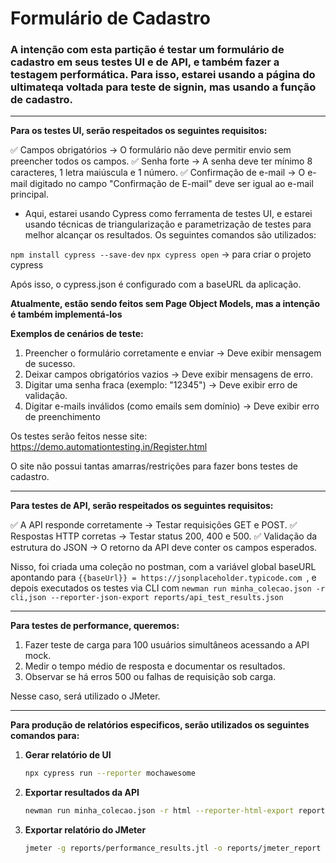 # Formulário de Cadastro

### A intenção com esta partição é testar um formulário de cadastro em seus testes UI e de API, e também fazer a testagem performática. Para isso, estarei usando a página do ultimateqa voltada para teste de signin, mas usando a função de cadastro.

---

**Para os testes UI, serão respeitados os seguintes requisitos:**

✅ Campos obrigatórios → O formulário não deve permitir envio sem preencher todos os campos.
✅ Senha forte → A senha deve ter mínimo 8 caracteres, 1 letra maiúscula e 1 número.
✅ Confirmação de e-mail → O e-mail digitado no campo "Confirmação de E-mail" deve ser igual ao e-mail principal.

- Aqui, estarei usando Cypress como ferramenta de testes UI, e estarei usando técnicas de triangularização e parametrização de testes para melhor alcançar os resultados. Os seguintes comandos são utilizados:

`npm install cypress --save-dev`
`npx cypress open` -> para criar o projeto cypress

Após isso, o cypress.json é configurado com a baseURL da aplicação.

**Atualmente, estão sendo feitos sem Page Object Models, mas a intenção é também implementá-los**

**Exemplos de cenários de teste:**

1. Preencher o formulário corretamente e enviar → Deve exibir mensagem de sucesso.
2. Deixar campos obrigatórios vazios → Deve exibir mensagens de erro.
3. Digitar uma senha fraca (exemplo: "12345") → Deve exibir erro de validação.
4. Digitar e-mails inválidos (como emails sem domínio) → Deve exibir erro de preenchimento

Os testes serão feitos nesse site: https://demo.automationtesting.in/Register.html

O site não possui tantas amarras/restrições para fazer bons testes de cadastro.

---

**Para testes de API, serão respeitados os seguintes requisitos:**

✅ A API responde corretamente → Testar requisições GET e POST.
✅ Respostas HTTP corretas → Testar status 200, 400 e 500.
✅ Validação da estrutura do JSON → O retorno da API deve conter os campos esperados.

Nisso, foi criada uma coleção no postman, com a variável global baseURL apontando para `{{baseUrl}} = https://jsonplaceholder.typicode.com `, e depois executados os testes via CLI com `newman run minha_colecao.json -r cli,json --reporter-json-export reports/api_test_results.json`

---

**Para testes de performance, queremos:**

1. Fazer teste de carga para 100 usuários simultâneos acessando a API mock.
2. Medir o tempo médio de resposta e documentar os resultados.
3. Observar se há erros 500 ou falhas de requisição sob carga.

Nesse caso, será utilizado o JMeter.

---

**Para produção de relatórios especificos, serão utilizados os seguintes comandos para:**

1. **Gerar relatório de UI**
   ```sh
   npx cypress run --reporter mochawesome
   ```

2. **Exportar resultados da API**
   ```sh
   newman run minha_colecao.json -r html --reporter-html-export reports/api_report.html
   ```

3. **Exportar relatório do JMeter**
   ```sh
   jmeter -g reports/performance_results.jtl -o reports/jmeter_report
   ```